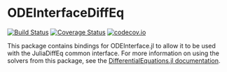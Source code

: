 # ODEInterfaceDiffEq

[![Build Status](https://travis-ci.org/JuliaDiffEq/ODEInterfaceDiffEq.jl.svg?branch=master)](https://travis-ci.org/JuliaDiffEq/ODEInterfaceDiffEq.jl)
[![Coverage Status](https://coveralls.io/repos/JuliaDiffEq/ODEInterfaceDiffEq.jl/badge.svg?branch=master&service=github)](https://coveralls.io/github/JuliaDiffEq/ODEInterfaceDiffEq.jl?branch=master)
[![codecov.io](http://codecov.io/github/JuliaDiffEq/ODEInterfaceDiffEq.jl/coverage.svg?branch=master)](http://codecov.io/github/JuliaDiffEq/ODEInterfaceDiffEq.jl?branch=master)

This package contains bindings for ODEInterface.jl to allow it to be used with the
JuliaDiffEq common interface. For more information on using the solvers from this
package, see the [DifferentialEquations.jl documentation](https://juliadiffeq.github.io/DiffEqDocs.jl/latest/).
